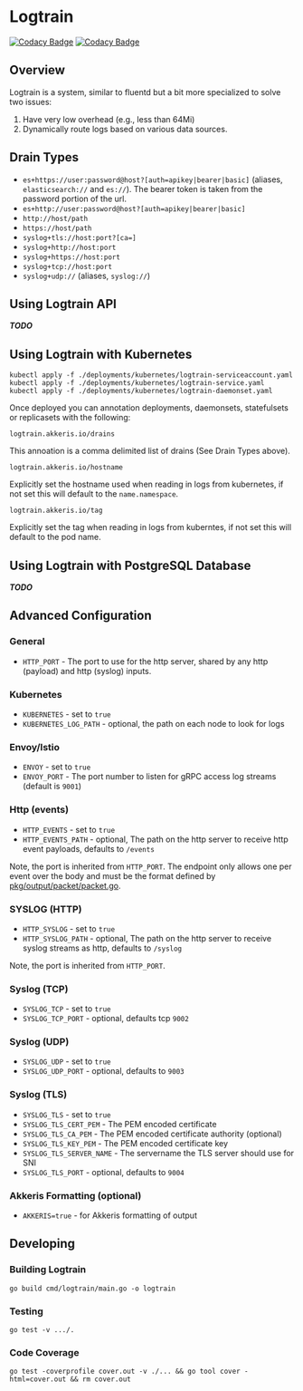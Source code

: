 # Logtrain

[![Codacy Badge](https://app.codacy.com/project/badge/Grade/28e234bd2afa4e0fac65da9944667aa8)](https://www.codacy.com/gh/akkeris/logtrain/dashboard?utm_source=github.com&amp;utm_medium=referral&amp;utm_content=akkeris/logtrain&amp;utm_campaign=Badge_Grade)
[![Codacy Badge](https://app.codacy.com/project/badge/Coverage/28e234bd2afa4e0fac65da9944667aa8)](https://www.codacy.com/gh/akkeris/logtrain/dashboard?utm_source=github.com&utm_medium=referral&utm_content=akkeris/logtrain&utm_campaign=Badge_Coverage)

## Overview

Logtrain is a system, similar to fluentd but a bit more specialized to solve two issues:

1. Have very low overhead (e.g., less than 64Mi)
2. Dynamically route logs based on various data sources.

## Drain Types

* `es+https://user:password@host?[auth=apikey|bearer|basic]` (aliases, `elasticsearch://` and `es://`). The bearer token is taken from the password portion of the url. 
* `es+http://user:password@host?[auth=apikey|bearer|basic]`
* `http://host/path`
* `https://host/path`
* `syslog+tls://host:port?[ca=]`
* `syslog+http://host:port`
* `syslog+https://host:port`
* `syslog+tcp://host:port`
* `syslog+udp://` (aliases, `syslog://`)

## Using Logtrain API

***TODO***

## Using Logtrain with Kubernetes

```
kubectl apply -f ./deployments/kubernetes/logtrain-serviceaccount.yaml
kubectl apply -f ./deployments/kubernetes/logtrain-service.yaml
kubectl apply -f ./deployments/kubernetes/logtrain-daemonset.yaml
```

Once deployed you can annotation deployments, daemonsets, statefulsets or replicasets with the following:

```
logtrain.akkeris.io/drains
```

This annoation is a comma delimited list of drains (See Drain Types above).

```
logtrain.akkeris.io/hostname
```

Explicitly set the hostname used when reading in logs from kubernetes, if not set this will default to the `name.namespace`.

```
logtrain.akkeris.io/tag
```

Explicitly set the tag when reading in logs from kuberntes, if not set this will default to the pod name.

## Using Logtrain with PostgreSQL Database

***TODO***

## Advanced Configuration

### General

* `HTTP_PORT` - The port to use for the http server, shared by any http (payload) and http (syslog) inputs.

### Kubernetes

* `KUBERNETES` - set to `true`
* `KUBERNETES_LOG_PATH` - optional, the path on each node to look for logs

### Envoy/Istio

* `ENVOY` - set to `true`
* `ENVOY_PORT` - The port number to listen for gRPC access log streams (default is `9001`)

### Http (events)

* `HTTP_EVENTS` - set to `true`
* `HTTP_EVENTS_PATH` - optional, The path on the http server to receive http event payloads, defaults to `/events`

Note, the port is inherited from `HTTP_PORT`.  The endpoint only allows one per event over the body and must
be the format defined by [pkg/output/packet/packet.go](packet.go).

### SYSLOG (HTTP)

* `HTTP_SYSLOG` - set to `true`
* `HTTP_SYSLOG_PATH` - optional, The path on the http server to receive syslog streams as http, defaults to `/syslog`

Note, the port is inherited from `HTTP_PORT`.

###  Syslog (TCP)

* `SYSLOG_TCP` - set to `true`
* `SYSLOG_TCP_PORT` - optional, defaults tcp `9002`

### Syslog (UDP)

* `SYSLOG_UDP` - set to `true`
* `SYSLOG_UDP_PORT` - optional, defaults to `9003`

### Syslog (TLS)

* `SYSLOG_TLS` - set to `true`
* `SYSLOG_TLS_CERT_PEM` - The PEM encoded certificate 
* `SYSLOG_TLS_CA_PEM` - The PEM encoded certificate authority (optional)
* `SYSLOG_TLS_KEY_PEM` - The PEM encoded certificate key
* `SYSLOG_TLS_SERVER_NAME` - The servername the TLS server should use for SNI
* `SYSLOG_TLS_PORT` - optional, defaults to `9004`


### Akkeris Formatting (optional)

* `AKKERIS=true` - for Akkeris formatting of output


## Developing

### Building Logtrain

```
go build cmd/logtrain/main.go -o logtrain
```

### Testing

```
go test -v .../.
```

### Code Coverage

```
go test -coverprofile cover.out -v ./... && go tool cover -html=cover.out && rm cover.out
```